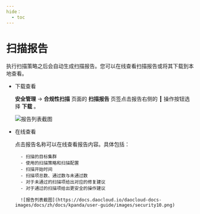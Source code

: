 ```yaml
---
hide：
  - toc
---
```


# 扫描报告

执行扫描策略之后会自动生成扫描报告。您可以在线查看扫描报告或将其下载到本地查看。

- 下载查看

    __安全管理__ -> __合规性扫描__ 页面的 __扫描报告__ 页签点击报告右侧的 __┇__ 操作按钮选择 __下载__ 。

    ![报告列表截图](https://docs.daocloud.io/daocloud-docs-images/docs/zh/docs/kpanda/user-guide/images/security09.png)

- 在线查看

    点击报告名称可以在线查看报告内容。具体包括：

        - 扫描的目标集群
        - 使用的扫描策略和扫描配置
        - 扫描开始时间
        - 扫描项总数、通过数与未通过数
        - 对于未通过的扫描项给出对应的修复建议
        - 对于通过的扫描项给出更安全的操作建议

        ![报告列表截图](https://docs.daocloud.io/daocloud-docs-images/docs/zh/docs/kpanda/user-guide/images/security10.png)